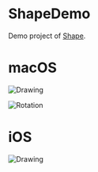 # ShapeDemo

Demo project of [Shape](https://github.com/scchnxx/Shape).

# macOS

![Drawing](https://media.giphy.com/media/Xd0z6GcM27hy5a4Dga/giphy.gif)

![Rotation](https://media.giphy.com/media/QA6VCGdgaXBp4DcD10/giphy.gif)

# iOS

![Drawing](https://media.giphy.com/media/d9OLYHe3wJJc3hbMXr/giphy.gif)
